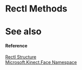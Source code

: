 RectI Methods  
=============  

<span id="ID4EI"></span>

See also  
========  

<span id="ID4EK"></span>
#### Reference  

[RectI Structure](../RectI_Structure.md)  
 [Microsoft.Kinect.Face Namespace](../../Kinect.Face.md)  



<!--Please do not edit the data in the comment block below.-->
<!--
TOCTitle : RectI Methods
RLTitle : RectI Methods
KeywordK : RectI structure, methods
KeywordA : Methods.T:Microsoft.Kinect.Face.RectI
AssetID : Methods.T:Microsoft.Kinect.Face.RectI
Locale : en-us
CommunityContent : 1
TargetOS : Windows
TopicType : kbSyntax
DocSet : K4Wv2
ProjType : K4Wv2Proj
Technology : Kinect for Windows
Product : Kinect for Windows SDK v2
productversion : 20
-->
